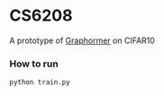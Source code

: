 # CS6208

A prototype of [Graphormer](https://arxiv.org/abs/2106.05234) on CIFAR10
### How to run
```
python train.py
```
